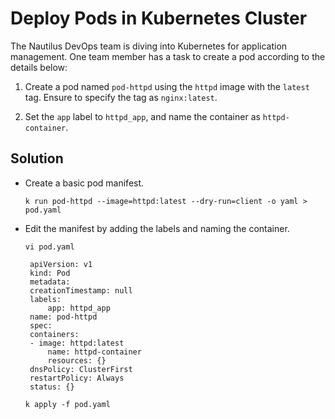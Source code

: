 # Deploy Pods in Kubernetes Cluster
The Nautilus DevOps team is diving into Kubernetes for application management. One team member has a task to create a pod according to the details below:


1. Create a pod named `pod-httpd` using the `httpd` image with the `latest` tag. Ensure to specify the tag as `nginx:latest`.

2. Set the `app` label to `httpd_app`, and name the container as `httpd-container`.

## Solution
- Create a basic pod manifest.

    ```
    k run pod-httpd --image=httpd:latest --dry-run=client -o yaml > pod.yaml
    ```
- Edit the manifest by adding the labels and naming the container.

    ```
    vi pod.yaml
   ```
   ```
    apiVersion: v1
    kind: Pod
    metadata:
    creationTimestamp: null
    labels:
        app: httpd_app
    name: pod-httpd
    spec:
    containers:
    - image: httpd:latest
        name: httpd-container
        resources: {}
    dnsPolicy: ClusterFirst
    restartPolicy: Always
    status: {}     
    ```
    ```
    k apply -f pod.yaml
    ```
